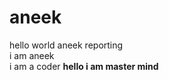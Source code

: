 # aneek
hello world aneek reporting<br>
i am aneek <br>
 i am a coder
 <b>hello  i am master mind <b>
